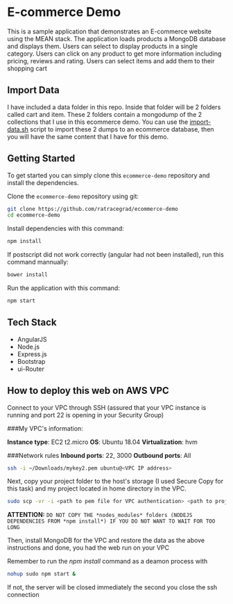 # E-commerce Demo

This is a sample application that demonstrates an E-commerce website using the MEAN stack. The application loads 
products a MongoDB database and displays them. Users can select to display products in a single category. Users can 
click on any product to get more information including pricing, reviews and rating. Users can select items and 
add them to their shopping cart

## Import Data
I have included a data folder in this repo. Inside that folder will be 2 folders called cart and item. These 2 folders contain a mongodump of the 2 collections that I use in this ecommerce demo. You can use the [import-data.sh](data/import-data.sh) script to import these 2 dumps to an ecommerce database, then you will have the same content that I have for this demo.

## Getting Started
To get started  you can simply clone this `ecommerce-demo` repository and install the dependencies.

Clone the `ecommerce-demo` repository using git:

```bash
git clone https://github.com/ratracegrad/ecommerce-demo
cd ecommerce-demo
```

Install dependencies with this command:
```bash
npm install
```

If postscript did not work correctly (angular had not been installed), run this command mannually:
```bash
bower install
```

Run the application with this command:
```bash
npm start
```

## Tech Stack
* AngularJS
* Node.js
* Express.js
* Bootstrap
* ui-Router

## How to deploy this web on AWS VPC
Connect to your VPC through SSH (assured that your VPC instance is running and port 22 is opening in your Security Group)

###My VPC's information:

**Instance type**: EC2 t2.micro
**OS**: Ubuntu 18.04
**Virtualization**: hvm

###Network rules
**Inbound ports**: 22, 3000
**Outbound ports**: All


```bash
ssh -i ~/Downloads/mykey2.pem ubuntu@<VPC IP address>
```
Next, copy your project folder to the host's storage (I used Secure Copy for this task) and my project located in home directory in the VPC.

```bash
sudo scp -vr -i <path to pem file for VPC authentication> <path to project folder in your PC> ubuntu@<AWS VPC ip address>:~/
```

**ATTENTION:** ```DO NOT COPY THE *nodes_modules* folders (NODEJS DEPENDENCIES FROM *npm install*) IF YOU DO NOT WANT TO WAIT FOR TOO LONG```

Then, install MongoDB for the VPC and restore the data as the above instructions and done, you had the web run on your VPC

Remember to run the *npm install* command as a deamon process with

```bash
nohup sudo npm start &
```

If not, the server will be closed immediately the second you close the ssh connection





